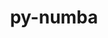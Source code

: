 ---
title: "py-numba"
layout: cache
categories: [package, develop-2023-09-03]
meta: {"versions": ["0.57.0"], "compilers": ["gcc@=11.1.0", "gcc@=11.3.0"], "oss": ["ubuntu20.04", "ubuntu22.04"], "platforms": ["linux"], "targets": ["x86_64_v3"], "stacks": ["data-vis-sdk", "e4s", "ml-linux-x86_64-cpu", "ml-linux-x86_64-cuda", "ml-linux-x86_64-rocm", "root"], "num_specs": 9, "num_specs_by_stack": {"data-vis-sdk": 1, "root": 9, "e4s": 2, "ml-linux-x86_64-rocm": 2, "ml-linux-x86_64-cuda": 2, "ml-linux-x86_64-cpu": 2}}
spec_details: [{"hash": "7l4i42sark3fwhm7exlxjqxknwrvuwyt", "compiler": "gcc@=11.1.0", "versions": ["0.57.0"], "os": "ubuntu20.04", "platform": "linux", "target": "x86_64_v3", "variants": ["build_system=python_pip"], "stacks": ["data-vis-sdk", "root"], "size": "-", "tarball": "https://binaries.spack.io/develop-2023-09-03/build_cache/linux-ubuntu20.04-x86_64_v3/gcc-11.1.0/py-numba-0.57.0/linux-ubuntu20.04-x86_64_v3-gcc-11.1.0-py-numba-0.57.0-7l4i42sark3fwhm7exlxjqxknwrvuwyt.spack"}, {"hash": "vdxxtng2k4bibxosdazahwehgfezd5v5", "compiler": "gcc@=11.1.0", "versions": ["0.57.0"], "os": "ubuntu20.04", "platform": "linux", "target": "x86_64_v3", "variants": ["build_system=python_pip"], "stacks": ["root", "e4s"], "size": "-", "tarball": "https://binaries.spack.io/develop-2023-09-03/build_cache/linux-ubuntu20.04-x86_64_v3/gcc-11.1.0/py-numba-0.57.0/linux-ubuntu20.04-x86_64_v3-gcc-11.1.0-py-numba-0.57.0-vdxxtng2k4bibxosdazahwehgfezd5v5.spack"}, {"hash": "lar2fsby5ds7gi7atp6okzsi6tcwbnx5", "compiler": "gcc@=11.1.0", "versions": ["0.57.0"], "os": "ubuntu20.04", "platform": "linux", "target": "x86_64_v3", "variants": ["build_system=python_pip"], "stacks": ["root", "e4s"], "size": "-", "tarball": "https://binaries.spack.io/develop-2023-09-03/build_cache/linux-ubuntu20.04-x86_64_v3/gcc-11.1.0/py-numba-0.57.0/linux-ubuntu20.04-x86_64_v3-gcc-11.1.0-py-numba-0.57.0-lar2fsby5ds7gi7atp6okzsi6tcwbnx5.spack"}, {"hash": "bgxzkxvphvxiczjlmu5pzgzqp2tyoz3n", "compiler": "gcc@=11.3.0", "versions": ["0.57.0"], "os": "ubuntu22.04", "platform": "linux", "target": "x86_64_v3", "variants": ["build_system=python_pip"], "stacks": ["root", "ml-linux-x86_64-rocm"], "size": "-", "tarball": "https://binaries.spack.io/develop-2023-09-03/build_cache/linux-ubuntu22.04-x86_64_v3/gcc-11.3.0/py-numba-0.57.0/linux-ubuntu22.04-x86_64_v3-gcc-11.3.0-py-numba-0.57.0-bgxzkxvphvxiczjlmu5pzgzqp2tyoz3n.spack"}, {"hash": "yngrm7d5mid5flqgzw6uez7qk7alxzf7", "compiler": "gcc@=11.3.0", "versions": ["0.57.0"], "os": "ubuntu22.04", "platform": "linux", "target": "x86_64_v3", "variants": ["build_system=python_pip"], "stacks": ["root", "ml-linux-x86_64-cuda"], "size": "-", "tarball": "https://binaries.spack.io/develop-2023-09-03/build_cache/linux-ubuntu22.04-x86_64_v3/gcc-11.3.0/py-numba-0.57.0/linux-ubuntu22.04-x86_64_v3-gcc-11.3.0-py-numba-0.57.0-yngrm7d5mid5flqgzw6uez7qk7alxzf7.spack"}, {"hash": "dmrm2iwy7jxujm76g34u3y43iv6olgdp", "compiler": "gcc@=11.3.0", "versions": ["0.57.0"], "os": "ubuntu22.04", "platform": "linux", "target": "x86_64_v3", "variants": ["build_system=python_pip"], "stacks": ["root", "ml-linux-x86_64-cuda"], "size": "-", "tarball": "https://binaries.spack.io/develop-2023-09-03/build_cache/linux-ubuntu22.04-x86_64_v3/gcc-11.3.0/py-numba-0.57.0/linux-ubuntu22.04-x86_64_v3-gcc-11.3.0-py-numba-0.57.0-dmrm2iwy7jxujm76g34u3y43iv6olgdp.spack"}, {"hash": "ag2q2ypsicqdlesggsdpy7sj4keiba2f", "compiler": "gcc@=11.3.0", "versions": ["0.57.0"], "os": "ubuntu22.04", "platform": "linux", "target": "x86_64_v3", "variants": ["build_system=python_pip"], "stacks": ["ml-linux-x86_64-cpu", "root"], "size": "-", "tarball": "https://binaries.spack.io/develop-2023-09-03/build_cache/linux-ubuntu22.04-x86_64_v3/gcc-11.3.0/py-numba-0.57.0/linux-ubuntu22.04-x86_64_v3-gcc-11.3.0-py-numba-0.57.0-ag2q2ypsicqdlesggsdpy7sj4keiba2f.spack"}, {"hash": "wiupgf7kbtfv7fnifd2znn5z533flzzv", "compiler": "gcc@=11.3.0", "versions": ["0.57.0"], "os": "ubuntu22.04", "platform": "linux", "target": "x86_64_v3", "variants": ["build_system=python_pip"], "stacks": ["ml-linux-x86_64-cpu", "root"], "size": "-", "tarball": "https://binaries.spack.io/develop-2023-09-03/build_cache/linux-ubuntu22.04-x86_64_v3/gcc-11.3.0/py-numba-0.57.0/linux-ubuntu22.04-x86_64_v3-gcc-11.3.0-py-numba-0.57.0-wiupgf7kbtfv7fnifd2znn5z533flzzv.spack"}, {"hash": "iwlsruh6cqgoddhfavjq4vtiusv7bd3u", "compiler": "gcc@=11.3.0", "versions": ["0.57.0"], "os": "ubuntu22.04", "platform": "linux", "target": "x86_64_v3", "variants": ["build_system=python_pip"], "stacks": ["root", "ml-linux-x86_64-rocm"], "size": "-", "tarball": "https://binaries.spack.io/develop-2023-09-03/build_cache/linux-ubuntu22.04-x86_64_v3/gcc-11.3.0/py-numba-0.57.0/linux-ubuntu22.04-x86_64_v3-gcc-11.3.0-py-numba-0.57.0-iwlsruh6cqgoddhfavjq4vtiusv7bd3u.spack"}]
---